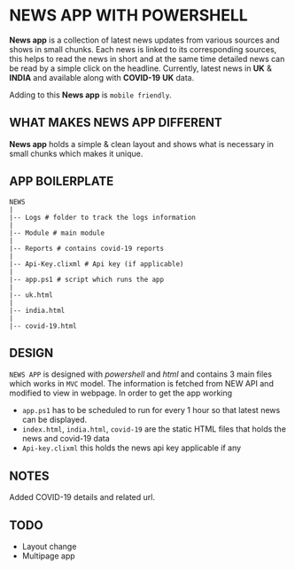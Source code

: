 #  NEWS APP WITH POWERSHELL

**News app** is a collection of latest news updates from various sources and shows in small chunks. Each news is linked to its corresponding sources, this helps to read the news in short and at the same time detailed news can be read by a simple click on the headline. Currently, latest news in **UK** & **INDIA** and available along with **COVID-19** **UK** data.

Adding to this **News app** is `mobile friendly`.

## WHAT MAKES NEWS APP DIFFERENT

**News app** holds a simple & clean layout and shows what is necessary in small chunks which makes it unique.

## APP BOILERPLATE

    NEWS
    |
    |-- Logs # folder to track the logs information
    |
    |-- Module # main module
    |
    |-- Reports # contains covid-19 reports
    |
    |-- Api-Key.clixml # Api key (if applicable)
    |
    |-- app.ps1 # script which runs the app
    |
    |-- uk.html
    |
    |-- india.html
    |
    |-- covid-19.html

## DESIGN

`NEWS APP` is designed with *powershell* and *html* and contains 3 main files which works in `MVC` model. The information is fetched from NEW API and modified to view in webpage. In order to get the app working

- `app.ps1` has to be scheduled to run for every 1 hour so that latest news can be displayed.
- `index.html`, `india.html`, `covid-19` are the static HTML files that holds the news and covid-19 data
- `Api-key.clixml` this holds the news api key applicable if any

## NOTES

Added COVID-19 details and related url.

## TODO

- Layout change
- Multipage app
